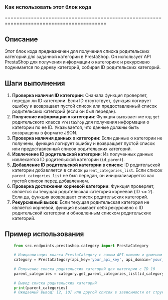 ### Как использовать этот блок кода
=========================================================================================

Описание
-------------------------
Этот блок кода предназначен для получения списка родительских категорий для заданной категории в PrestaShop. Он использует API PrestaShop для получения информации о категориях и рекурсивно поднимается по дереву категорий, собирая ID родительских категорий.

Шаги выполнения
-------------------------
1. **Проверка наличия ID категории**: Сначала функция проверяет, передан ли ID категории. Если ID отсутствует, функция логирует ошибку и возвращает пустой список или предоставленный список родительских категорий (если он был передан).
2. **Получение информации о категории**: Функция вызывает метод `get` родительского класса `PrestaShop` для получения информации о категории по ее ID. Указывается, что данные должны быть возвращены в формате JSON.
3. **Проверка наличия данных о категории**: Если данные о категории не получены, функция логирует ошибку и возвращает пустой список или предоставленный список родительских категорий.
4. **Извлечение ID родительской категории**: Из полученных данных извлекается ID родительской категории (`id_parent`).
5. **Добавление ID родительской категории в список**: ID родительской категории добавляется в список `parent_categories_list`. Если список `parent_categories_list` не был передан, он инициализируется как пустой список перед добавлением.
6. **Проверка достижения корневой категории**: Функция проверяет, является ли текущая родительская категория корневой (ID <= 2). Если да, функция возвращает список родительских категорий.
7. **Рекурсивный вызов**: Если текущая родительская категория не является корневой, функция вызывает себя рекурсивно с ID родительской категории и обновленным списком родительских категорий.

Пример использования
-------------------------

```python
    from src.endpoints.prestashop.category import PrestaCategory
    
    # Инициализация класса PrestaCategory с вашим API-ключом и доменом
    category = PrestaCategory(api_key='your_api_key', api_domain='your_domain')
    
    # Получение списка родительских категорий для категории с ID 10
    parent_categories = category.get_parent_categories_list(id_category='10')
    
    # Вывод списка родительских категорий
    print(parent_categories)
    # Ожидаемый вывод: [2, 10] или другой список в зависимости от структуры ваших категорий
```